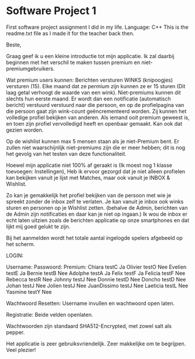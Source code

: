 # Software Project 1
First software project assignment I did in my life. Language: C++
This is the readme.txt file as I made it for the teacher back then.


Beste,

Graag geef ik u een kleine introductie tot mijn applicatie.
Ik zal daarbij beginnen met het verschil te maken tussen premium en niet-premiumgebruikers.

Wat premium users kunnen:
Berichten versturen
WINKS (knipoogjes) versturen (15). Elke maand dat ze permium zijn kunnen ze er 15 sturen (Dit laag getal verhoogt de waarde van een wink). 
	Niet-premiums kunnen dit slechts hun eerste maand.
	Er wordt dan een notificatie (automatisch bericht) verstuurd verstuurd naar die persoon, 
	en op de profielpagina van die persoon gaat zijn wink-count geëncrementeerd worden.
Zij kunnen het volledige profiel bekijken van anderen.
Als iemand ooit premium geweest is, en toen zijn profiel vervolledigd heeft en openbaar gemaakt. Kan ook dat gezien worden.

Op de wishlist kunnen max 5 mensen staan als je niet-Premium bent.
Er zullen niet waarschijnlijk niet-premiums zijn die er meer hebben; dit is nog het gevolg van het testen van deze functionaliteit.

Hoewel mijn applicatie niet 100% af geraakt is (Ik moest nog 1 klasse toevoegen: Instellingen),
Heb ik ervoor gezorgd dat je niet alleen profielen kan bekijken vanuit je lijst met Matches,
maar ook vanuit je INBOX & Wishlist. 

Zo kan je gemakkelijk het profiel bekijken van de persoon met wie je spreekt zonder de inbox zelf te verlaten.
Je kan vanuit je inbox ook winks sturen en personen op je Wishlist zetten. 
(behalve de Admin, berichten van de Admin zijn notificaties en daar kan je niet op ingaan.)
Ik wou de inbox er echt laten uitzien zoals de berichten applicatie op onze smartphones en dat lijkt mij goed gelukt te zijn.


Bij het aanmelden wordt het totale aantal ingelogde spelers afgebeeld op het scherm.

LOGIN:

Username:     Passwoord:    Premium:
Chiara    	  testC		      Ja
Olivier   	  testO		      Nee
Evelien  	    testE		      Ja
Bernie   	    testB		      Nee
Adolphe  	    testA		      Ja
Felix    	    testF		      Ja
Felicia		    testF		      Nee
Rebecca       testR		      Nee
Johnny 		    testJ		      Nee
Donnie		    testD		      Nee
Doncho		    testD		      Nee
Johan		      testJ		      Nee
Jolien		    testJ		      Nee
JuanDissimo	  testJ		      Nee
Laeticia	    testL		      Nee
Yasmine		    testY		      Nee

Wachtwoord Resetten: 
Username invullen en wachtwoord open laten.

Registratie: 
Beide velden openlaten.

Wachtwoorden zijn standaard SHA512-Encrypted, met zowel salt als pepper.

Het applicatie is zeer gebruiksvriendelijk.
Zeer makkelijke om te begrijpen. Veel plezier!

